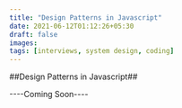 ```yaml
---
title: "Design Patterns in Javascript"
date: 2021-06-12T01:12:26+05:30
draft: false
images:
tags: [interviews, system design, coding]
---
```


##Design Patterns in Javascript##

----Coming Soon----

